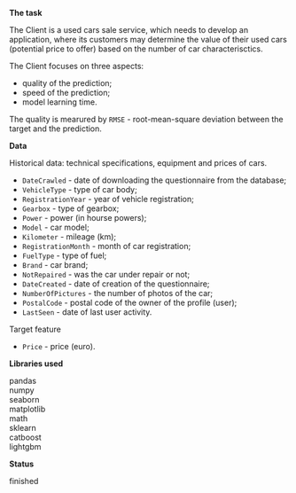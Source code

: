 **The task**

The Client is a used cars sale service, which needs to develop an application, where its customers may determine the value of their used cars (potential price to offer) based on the number of car characterisctics. 

The Client focuses on three aspects:
- quality of the prediction;
- speed of the prediction;
- model learning time.

The quality is mearured by `RMSE` - root-mean-square deviation between the target and the prediction.

**Data**

Historical data: technical specifications, equipment and prices of cars.

 - `DateCrawled` - date of downloading the questionnaire from the database;
 - `VehicleType` - type of car body;
 - `RegistrationYear` - year of vehicle registration;
 - `Gearbox` - type of gearbox;
 - `Power` - power (in hourse powers);
 - `Model` - car model;
 - `Kilometer` - mileage (km);
 - `RegistrationMonth` - month of car registration;
 - `FuelType` - type of fuel;
 - `Brand` - car brand;
 - `NotRepaired` - was the car under repair or not;
 - `DateCreated` - date of creation of the questionnaire;
 - `NumberOfPictures` - the number of photos of the car;
 - `PostalCode` - postal code of the owner of the profile (user);
 - `LastSeen` - date of last user activity.

Target feature
 - `Price` - price (euro).

 
**Libraries used**

pandas <br/>
numpy <br/>
seaborn <br/>
matplotlib <br/>
math <br/>
sklearn <br/>
catboost <br/>
lightgbm

**Status**

finished
